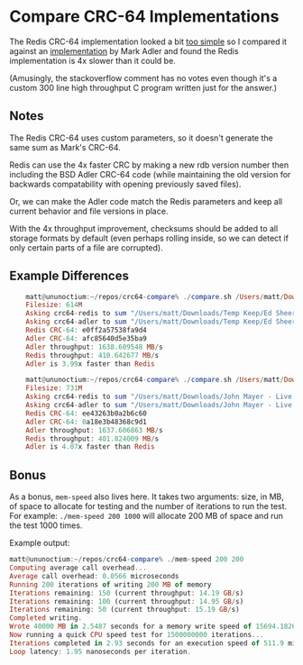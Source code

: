 Compare CRC-64 Implementations
==============================

The Redis CRC-64 implementation looked a bit
[too simple](https://github.com/antirez/redis/blob/88c1d9550d198fd7df426b19ea67e9c51c92a811/src/crc64.c)
so I compared it against an
[implementation](http://stackoverflow.com/questions/20562546/how-to-get-crc64-distributed-calculation-use-its-linearity-property)
by Mark Adler and found the Redis implementation is 4x slower than it could be.

(Amusingly, the stackoverflow comment has no votes even though it's
a custom 300 line high throughput C program written just for the answer.)

Notes
-----
The Redis CRC-64 uses custom parameters, so it doesn't generate the same sum as
Mark's CRC-64.

Redis can use the 4x faster CRC by making a new rdb version number then including
the BSD Adler CRC-64 code (while maintaining the old version for backwards
compatability with opening previously saved files).

Or, we can make the Adler code match the Redis parameters and keep all
current behavior and file versions in place.

With the 4x throughput improvement, checksums should be added to all storage formats
by default (even perhaps rolling inside, so we can detect if only certain parts
of a file are corrupted).

Example Differences
-------------------
```haskell
    matt@ununoctium:~/repos/crc64-compare% ./compare.sh /Users/matt/Downloads/Temp\ Keep/Ed\ Sheeran\ -\ Live\ At\ The\ O2\ London\ .mp4
    Filesize: 614M
    Asking crc64-redis to sum "/Users/matt/Downloads/Temp Keep/Ed Sheeran - Live At The O2 London .mp4"...
    Asking crc64-adler to sum "/Users/matt/Downloads/Temp Keep/Ed Sheeran - Live At The O2 London .mp4"...
    Redis CRC-64: e0ff2a57538fa9d4
    Adler CRC-64: afc85640d5e35ba9
    Adler throughput: 1638.609548 MB/s
    Redis throughput: 410.642677 MB/s
    Adler is 3.99x faster than Redis

    matt@ununoctium:~/repos/crc64-compare% ./compare.sh /Users/matt/Downloads/John\ Mayer\ -\ Live\ At\ Austin\ City\ Limits\ PBS\ -\ Full\ Concert-gcdUz12FkdQ.mp4
    Filesize: 731M
    Asking crc64-redis to sum "/Users/matt/Downloads/John Mayer - Live At Austin City Limits PBS - Full Concert-gcdUz12FkdQ.mp4"...
    Asking crc64-adler to sum "/Users/matt/Downloads/John Mayer - Live At Austin City Limits PBS - Full Concert-gcdUz12FkdQ.mp4"...
    Redis CRC-64: ee43263b0a2b6c60
    Adler CRC-64: 0a18e3b48368c9d1
    Adler throughput: 1637.606863 MB/s
    Redis throughput: 401.824009 MB/s
    Adler is 4.07x faster than Redis
```

Bonus
-----
As a bonus, `mem-speed` also lives here.  It takes two arguments: size, in MB, of space to allocate for testing
and the number of iterations to run the test.  For example: `./mem-speed 200 1000` will allocate
200 MB of space and run the test 1000 times.

Example output:
```haskell
matt@ununoctium:~/repos/crc64-compare% ./mem-speed 200 200
Computing average call overhead...
Average call overhead: 0.0566 microseconds
Running 200 iterations of writing 200 MB of memory
Iterations remaining: 150 (current throughput: 14.19 GB/s)
Iterations remaining: 100 (current throughput: 14.95 GB/s)
Iterations remaining: 50 (current throughput: 15.19 GB/s)
Completed writing.
Wrote 40000 MB in 2.5487 seconds for a memory write speed of 15694.1826 MB/s (15.3264 GB/s)
Now running a quick CPU speed test for 1500000000 iterations...
Iterations completed in 2.93 seconds for an execution speed of 511.9 million (subtraction) operations per second using one core.
Loop latency: 1.95 nanoseconds per iteration.
```
